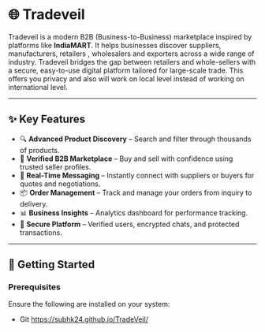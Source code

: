 # 🌐 Tradeveil

Tradeveil is a modern B2B (Business-to-Business) marketplace inspired by platforms like **IndiaMART**. It helps businesses discover suppliers, manufacturers, retailers , wholesalers and exporters across a wide range of industry. Tradeveil bridges the gap between retailers and whole-sellers with a secure, easy-to-use digital platform tailored for large-scale trade. This offers you privacy and also will work on local level instead of working on international level.

---

## ✨ Key Features

- 🔍 **Advanced Product Discovery** – Search and filter through thousands of products.
- 🏪 **Verified B2B Marketplace** – Buy and sell with confidence using trusted seller profiles.
- 💬 **Real-Time Messaging** – Instantly connect with suppliers or buyers for quotes and negotiations.
- 📦 **Order Management** – Track and manage your orders from inquiry to delivery.
- 📊 **Business Insights** – Analytics dashboard for performance tracking.
- 🔐 **Secure Platform** – Verified users, encrypted chats, and protected transactions.

---

## 🚀 Getting Started

### Prerequisites

Ensure the following are installed on your system:
- Git
https://subhk24.github.io/TradeVeil/
